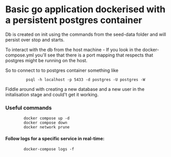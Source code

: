 # Basic go application dockerised with a persistent postgres container

Db is created on init using the commands from the seed-data folder and will persist over stop and starts.

To interact with the db from the host machine - If you look in the docker-compose.yml you'll see that there is a port mapping that respects that postgres might be running on the host.

So to connect to to postgres container something like

             psql -h localhost -p 5433 -d postgres -U postgres -W

Fiddle around with creating a new database and a new user in the initalisation stage and could't get it working.

### Useful commands

            docker compose up -d
            docker compose down
            docker network prune

#### Follow logs for a specific service in real-time:

            docker-compose logs -f
